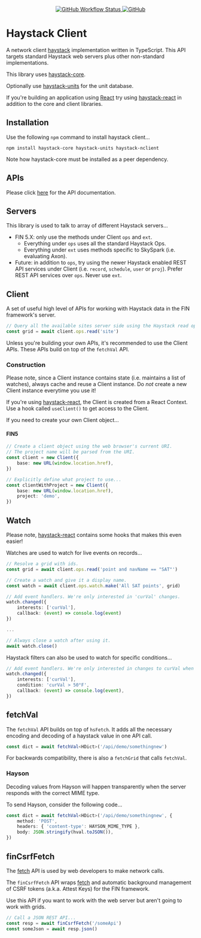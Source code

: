 <p align="center">
  <a href="https://github.com/j2inn/haystack-nclient/actions/workflows/master-push.yaml">
    <img alt="GitHub Workflow Status" src="https://img.shields.io/github/workflow/status/j2inn/haystack-nclient/Master%20push" />
  </a>

  <a href="https://github.com/j2inn/haystack-nclient/blob/master/LICENSE">
    <img alt="GitHub" src="https://img.shields.io/github/license/j2inn/haystack-nclient" />
  </a>
</p>

# Haystack Client

A network client [haystack](https://project-haystack.org/) implementation written in TypeScript. This API targets standard Haystack web servers plus other non-standard implementations.

This library uses [haystack-core](https://github.com/j2inn/haystack-core).

Optionally use [haystack-units](https://github.com/j2inn/haystack-units) for the unit database.

If you're building an application using [React](https://reactjs.org/) try using [haystack-react](https://github.com/j2inn/haystack-react) in addition to the core and client libraries.

## Installation

Use the following `npm` command to install haystack client...

```
npm install haystack-core haystack-units haystack-nclient
```

Note how haystack-core must be installed as a peer dependency.

## APIs

Please click [here](http://j2-docs.s3-website-us-east-1.amazonaws.com/j2inn/haystack-nclient/index.html) for the API documentation.

## Servers

This library is used to talk to array of different Haystack servers...

-   FIN 5.X: only use the methods under Client `ops` and `ext`.
    -   Everything under `ops` uses all the standard Haystack Ops.
    -   Everything under `ext` uses methods specific to SkySpark (i.e. evaluating Axon).
-   Future: in addition to `ops`, try using the newer Haystack enabled REST API services under Client (i.e. `record`, `schedule`, `user` or `proj`). Prefer REST API services over `ops`. Never use `ext`.

## Client

A set of useful high level of APIs for working with Haystack data in the FIN framework's server.

```typescript
// Query all the available sites server side using the Haystack read op...
const grid = await client.ops.read('site')
```

Unless you're building your own APIs, it's recommended to use the Client APIs. These APIs build on top of the `fetchVal` API.

### Construction

Please note, since a Client instance contains state (i.e. maintains a list of watches), always cache and reuse a Client instance. Do _not_ create a new Client instance everytime you use it!

If you're using [haystack-react](hhttps://github.com/j2inn/haystack-react), the Client is created from a React Context. Use a hook called `useClient()` to get access to the Client.

If you need to create your own Client object...

#### FIN5

```typescript
// Create a client object using the web browser's current URI.
// The project name will be parsed from the URI.
const client = new Client({
	base: new URL(window.location.href),
})

// Explicitly define what project to use...
const clientWithProject = new Client({
	base: new URL(window.location.href),
	project: 'demo',
})
```

## Watch

Please note, [haystack-react](https://github.com/j2inn/haystack-react) contains some hooks that makes this even easier!

Watches are used to watch for live events on records...

```typescript
// Resolve a grid with ids.
const grid = await client.ops.read('point and navName == "SAT"')

// Create a watch and give it a display name.
const watch = await client.ops.watch.make('All SAT points', grid)

// Add event handlers. We're only interested in 'curVal' changes.
watch.changed({
	interests: ['curVal'],
	callback: (event) => console.log(event)
})

...

// Always close a watch after using it.
await watch.close()
```

Haystack filters can also be used to watch for specific conditions...

```typescript
// Add event handlers. We're only interested in changes to curVal when it's above a certain value.
watch.changed({
	interests: ['curVal'],
	condition: 'curVal > 50°F',
	callback: (event) => console.log(event),
})
```

## fetchVal

The `fetchVal` API builds on top of `hsFetch`. It adds all the necessary encoding and decoding of a haystack value in one API call.

```typescript
const dict = await fetchVal<HDict>('/api/demo/somethingnew')
```

For backwards compatibility, there is also a `fetchGrid` that calls `fetchVal`.

### Hayson

Decoding values from Hayson will happen transparently when the server responds with the correct MIME type.

To send Hayson, consider the following code...

```typescript
const dict = await fetchVal<HDict>('/api/demo/somethingnew', {
	method: 'POST',
	headers: { 'content-type': HAYSON_MIME_TYPE },
	body: JSON.stringify(hval.toJSON()),
})
```

## finCsrfFetch

The [fetch](https://developer.mozilla.org/en-US/docs/Web/API/WindowOrWorkerGlobalScope/fetch) API is used by web developers to make network calls.

The `finCsrfFetch` API wraps [fetch](https://developer.mozilla.org/en-US/docs/Web/API/WindowOrWorkerGlobalScope/fetch) and automatic background management
of CSRF tokens (a.k.a. Attest Keys) for the FIN framework.

Use this API if you want to work with the web server but aren't going to work with grids.

```typescript
// Call a JSON REST API...
const resp = await finCsrfFetch('/someApi')
const someJson = await resp.json()
```
